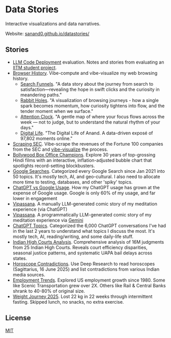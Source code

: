 # Data Stories

Interactive visualizations and data narratives.

Website: [sanand0.github.io/datastories/](https://sanand0.github.io/datastories/)

## Stories

- [LLM Code Deployment](tds-llm-code-deploy/) evaluation. Notes and stories from evaluating an [IITM student project](https://tds.s-anand.net/#/project-llm-code-deployment).
- [Browser History](browser-history/). Vibe-compute and vibe-visualize my web browsing history.
  - [Search Funnels](browser-history/search-funnels/). "A data story about the journey from search to satisfaction—revealing the hope in swift clicks and the curiosity in meandering paths."
  - [Rabbit Holes](browser-history/rabbit-holes/). "A visualization of browsing journeys - how a single spark becomes momentum, how curiosity tightens into flow, and the tender moment when we surface."
  - [Attention Clock](browser-history/attention-clock/). "A gentle map of where your focus flows across the week — not to judge, but to understand the natural rhythm of your days."
  - [Digital Life](browser-history/digital-life/). "The Digital Life of Anand. A data-driven exposé of 97,802 moments online."
- [Scraping SEC](scraping-sec/). Vibe-scrape the revenues of the Fortune 100 companies from the SEC and [vibe-visualize](scraping-sec/story.html) the process.
- [Bollywood Box Office Champions](bollywood-top-grossing/). Explore 30 years of top-grossing Hindi films with an interactive, inflation-adjusted bubble chart that spotlights record-setting blockbusters.
- [Google Searches](google-searches/). Categorized every Google Search since Jan 2021 into 50 topics. It's mostly tech, AI, and geo-cultural. I also need to allocate more time to testing, databases, and other 'spiky' topics.
- [ChatGPT vs Google Usage](chatgpt-vs-google/). How my ChatGPT usage has grown at the expense of Google usage. Google is only 60% of my usage, and far lower in engagement
- [Vipassana](vipassana-chatgpt/). A manually LLM-generated comic story of my meditation experience (via ChatGPT)
- [Vipassana](vipassana/). A programmatically LLM-generated comic story of my meditation experience via [Gemini](https://developers.googleblog.com/en/generate-images-gemini-2-0-flash-preview/)
- [ChatGPT Topics](chatgpt-topics/). Categorized the 6,000 ChatGPT conversations I've had in the last 2 years to understand what topics I discuss the most. It's mostly tech, AI, reading/writing, and some daily-life stuff.
- [Indian High Courts Analysis](indian-high-courts/). Comprehensive analysis of 16M judgments from 25 Indian High Courts. Reveals court efficiency disparities, seasonal justice patterns, and systematic UAPA bail delays across states.
- [Horoscope Contradictions](horoscope-2025-06-16/). Use Deep Research to read horoscopes (Sagittarius, 16 June 2025) and list contradictions from various Indian media sources.
- [Employment Trends](employment-trends/). Explored US employment growth since 1980. Some like Scenic Transportation grew over 2X. Others like Rail & Central Banks shrank to 40-80% of original size.
- [Weight Journey 2025](weight-2025-06/). Lost 22 kg in 22 weeks through intermittent fasting. Skipped lunch, no snacks, no extra exercise.

## License

[MIT](LICENSE)

<!--

File structure:

- README.md: Manually updated with story links
- config.json: Manually updated with story links
- index.html: Renders config.json as cards
- setup.sh: Run via .github/workflows/deploy.yml to generate [story-folder]/index.html from [story-folder]/README.md
- [story-folder]/
  - README.md
  - Other supporting files

When adding a new story, update:

- config.json
- README.md
- setup.sh

Assets are stored in a GitHub Release creatd via:

```bash
gh release create main --title "Assets" --notes "Data story assets"
```

Add assets by running:

```bash
gh release upload main --clobber $FILE
```

Linting: `npm run lint`

-->
